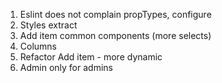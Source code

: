 1. Eslint does not complain propTypes, configure
2. Styles extract
3. Add item common components (more selects)
4. Columns
5. Refactor Add item - more dynamic
6. Admin only for admins
